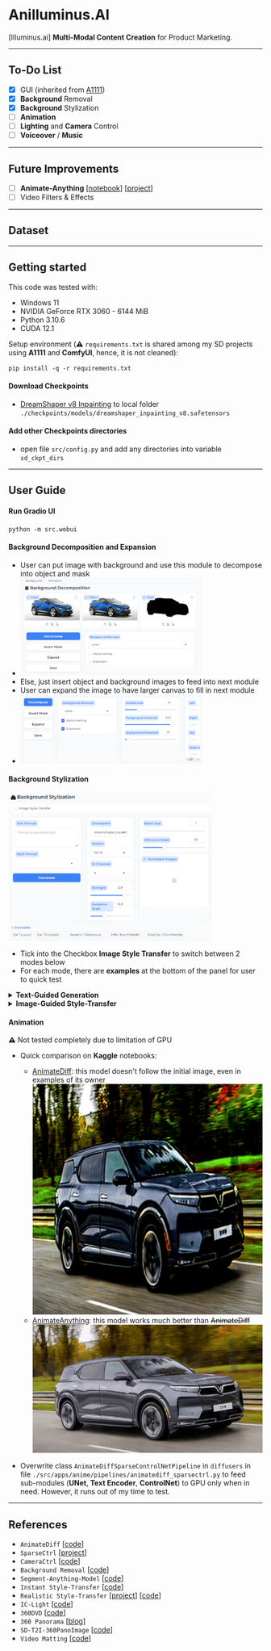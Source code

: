 # Anilluminus.AI
[Illuminus.ai] **Multi-Modal Content Creation** for Product Marketing.

--------------------------
## To-Do List

- [x] GUI (inherited from [A1111](https://github.com/AUTOMATIC1111/stable-diffusion-webui))
- [x] **Background** Removal
- [x] **Background** Stylization
- [ ] **Animation**
- [ ] **Lighting** and **Camera** Control
- [ ] **Voiceover** / **Music**

--------------------------
## Future Improvements

- [ ] **Animate-Anything** [[notebook](https://www.kaggle.com/code/mrriandmstique/animate-anything-demo/notebook)] [[project](https://github.com/alibaba/animate-anything)]
- [ ] Video Filters & Effects

--------------------------
## Dataset

--------------------------
## Getting started

This code was tested with:

* Windows 11
* NVIDIA GeForce RTX 3060 - 6144 MiB
* Python 3.10.6
* CUDA 12.1

Setup environment (⚠️ `requirements.txt` is shared among my SD projects using **A1111** and **ComfyUI**, hence, it is not cleaned):

```shell
pip install -q -r requirements.txt
```

#### Download **Checkpoints**
- [DreamShaper v8 Inpainting](https://civitai.com/models/4384) to local folder `./checkpoints/models/dreamshaper_inpainting_v8.safetensors`

#### Add other **Checkpoints** directories
- open file `src/config.py` and add any directories into variable `sd_ckpt_dirs`

--------------------------
## User Guide

#### Run **Gradio UI**
```shell
python -m src.webui
```

#### Background Decomposition and Expansion
- User can put image with background and use this module to decompose into object and mask
- <img class="center" alt="teaser" src="assets/rembg_example.png" width="75%" class="center"/>
- Else, just insert object and background images to feed into next module
- User can expand the image to have larger canvas to fill in next module
- <img class="center" alt="teaser" src="assets/rembg_expansion.png" width="75%" class="center"/>

#### Background Stylization
<img class="center" alt="teaser" src="assets/genbg.png" width="80%" class="center"/>

- Tick into the Checkbox **Image Style Transfer** to switch between 2 modes below
- For each mode, there are **examples** at the bottom of the panel for user to quick test

<details>
  <summary><b>Text-Guided Generation</b></summary>

- Test case: **Car / Luxury**
<img class="center" alt="teaser" src="assets/genbg_text_car_1.png" width="80%" class="center"/>

- Test case: **Car / Futuristic**
<img class="center" alt="teaser" src="assets/genbg_text_car_2.png" width="80%" class="center"/>

- Test case: **Jewelry / Glamorous**
<img class="center" alt="teaser" src="assets/genbg_text_jewelry_1.png" width="80%" class="center"/>

- Test case: **Milk / Eco-Friendly**
<img class="center" alt="teaser" src="assets/genbg_text_milk_1.png" width="80%" class="center"/>

- Test case: **Jar / Eco-Friendly**
<img class="center" alt="teaser" src="assets/genbg_text_jar_1.png" width="80%" class="center"/>


</details>

<details>
  <summary><b>Image-Guided Style-Transfer</b></summary>

- Test case: **Car / Luxury**
<img class="center" alt="teaser" src="assets/genbg_image_car_1.png" width="80%" class="center"/>

- The **IP-Adapter InstantStyle** for **SD-1.5** is not good - it is said by its author. Should be changed to **SD-XL** version, which requires more GPU again!
</details>

#### Animation 
⚠️ Not tested completely due to limitation of GPU
- Quick comparison on **Kaggle** notebooks: 
    - [AnimateDiff](https://www.kaggle.com/code/mrriandmstique/ani-mate-diff-demo): this model doesn't follow the initial image, even in examples of its owner
    ![AnimateDiff](assets/animatediff_result.gif)
    - [AnimateAnything](https://www.kaggle.com/code/mrriandmstique/animate-anything-demo): this model works much better than ~~AnimateDiff~~
    ![AnimateAnything](assets/animateanything_result.gif)

- Overwrite class `AnimateDiffSparseControlNetPipeline` in `diffusers` in file `./src/apps/anime/pipelines/animatediff_sparsectrl.py` to feed sub-modules (**UNet**, **Text Encoder**, **ControlNet**) to GPU only when in need. However, it runs out of my time to test.

--------------------------
## References
- `AnimateDiff` [[code](https://github.com/guoyww/AnimateDiff)]
- `SparseCtrl` [[project](https://guoyww.github.io/projects/SparseCtrl)]
- `CameraCtrl` [[code](https://github.com/hehao13/CameraCtrl)]
- `Background Removal` [[code](https://github.com/danielgatis/rembg)]
- `Segment-Anything-Model` [[code](https://github.com/continue-revolution/sd-webui-segment-anything)]
- `Instant Style-Transfer` [[code](https://github.com/instantX-research/InstantStyle)]
- `Realistic Style-Transfer` [[project](https://rongliu-leo.github.io/IPST/)] [[code](https://github.com/RongLiu-Leo/IPST)]
- `IC-Light` [[code](https://github.com/lllyasviel/IC-Light)]
- `360DVD` [[code](https://github.com/Akaneqwq/360DVD)]
- `360 Panorama` [[blog](https://virtualworlds.fun/create-360-panorama-with-stable-diffusion-and-comfyui/)]
- `SD-T2I-360PanoImage` [[code](https://github.com/ArcherFMY/SD-T2I-360PanoImage)]
- `Video Matting` [[code](https://github.com/PeterL1n/RobustVideoMatting)]
